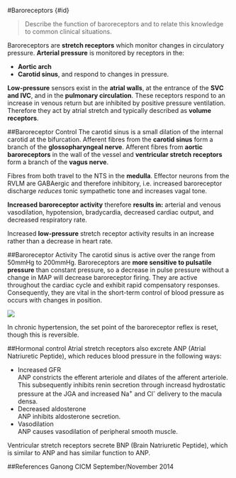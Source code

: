 #Baroreceptors {#id}
> Describe the function of baroreceptors and to relate this knowledge to common clinical situations.

Baroreceptors are **stretch receptors** which monitor changes in circulatory pressure. **Arterial pressure** is monitored by receptors in the:
* **Aortic arch**  
* **Carotid sinus**, and respond to changes in pressure.

**Low-pressure** sensors exist in the **atrial walls**, at the entrance of the **SVC and IVC**, and in the **pulmonary circulation**. These receptors respond to an increase in venous return but are inhibited by positive pressure ventilation. Therefore they act by atrial stretch and typically described as **volume receptors**.

##Baroreceptor Control
The carotid sinus is a small dilation of the internal carotid at the bifurcation. Afferent fibres from the **carotid sinus** form a branch of the **glossopharyngeal nerve**. Afferent fibres from **aortic baroreceptors** in the wall of the vessel and **ventricular stretch receptors** form a branch of the **vagus nerve**.

Fibres from both travel to the NTS in the **medulla**. Effector neurons from the RVLM are GABAergic and therefore inhibitory, i.e. increased baroreceptor discharge *reduces* tonic sympathetic tone and increases vagal tone.

**Increased baroreceptor activity** therefore **results in:** arterial and venous vasodilation, hypotension, bradycardia, decreased cardiac output, and decreased respiratory rate.

Increased **low-pressure** stretch receptor activity results in an increase rather than a decrease in heart rate.

##Baroreceptor Activity
The carotid sinus is active over the range from 50mmHg to 200mmHg. Baroreceptors are **more sensitive to pulsatile pressure** than constant pressure, so a decrease in pulse pressure without a change in MAP will decrease baroreceptor firing. They are active throughout the cardiac cycle and exhibit rapid compensatory responses. Consequently, they are vital in the short-term control of blood pressure as occurs with changes in position.

![](http://i.imgur.com/2nOKtB8.jpg?2)

In chronic hypertension, the set point of the baroreceptor reflex is reset, though this is reversible.

##Hormonal control
Atrial stretch receptors also excrete ANP (Atrial Natriuretic Peptide), which reduces blood pressure in the following ways:
* Increased GFR  
  ANP constricts the efferent arteriole and dilates of the afferent arteriole. This subsequently inhibits renin secretion through increasd hydrostatic pressure at the JGA and increased Na<sup>+</sup> and Cl<sup>-</sup> delivery to the macula densa.
* Decreased aldosterone  
  ANP inhibits aldosterone secretion.
* Vasodilation  
  ANP causes vasodilation of peripheral smooth muscle.


Ventricular stretch receptors secrete BNP (Brain Natriuretic Peptide), which is similar to ANP and has similar function to ANP.

##References
Ganong
CICM September/November 2014